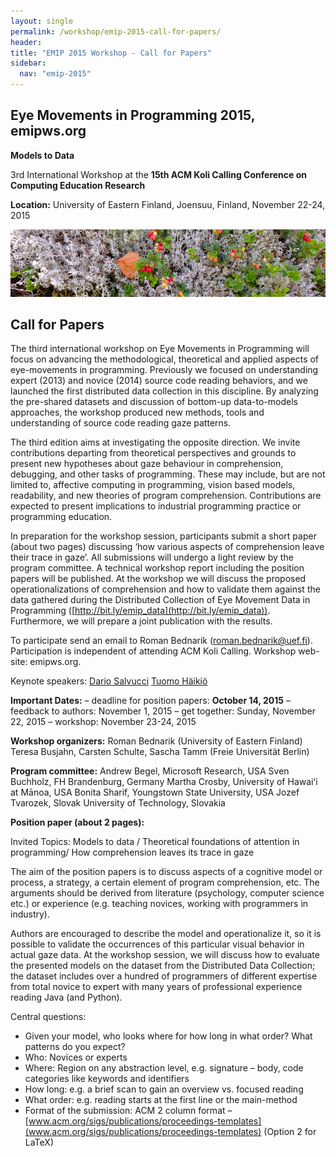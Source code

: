 ```yaml
---
layout: single
permalink: /workshop/emip-2015-call-for-papers/
header:
title: "EMIP 2015 Workshop - Call for Papers"
sidebar:
  nav: "emip-2015"
---
```

## Eye Movements in Programming 2015, emipws.org

**Models to Data**

3rd International Workshop at the **15th ACM Koli Calling Conference on Computing Education Research**

**Location:** University of Eastern Finland, Joensuu, Finland, November 22-24, 2015

![](/images/emip_2015_banner.png)

## Call for Papers
The third international workshop on Eye Movements in Programming will focus on advancing the methodological, theoretical and applied aspects of eye-movements in programming. Previously we focused on understanding expert (2013) and novice (2014) source code reading behaviors, and we launched the first distributed data collection in this discipline. By analyzing the pre-shared datasets and discussion of bottom-up data-to-models approaches, the workshop produced new methods, tools and understanding of source code reading gaze patterns.

The third edition aims at investigating the opposite direction. We invite contributions departing from theoretical perspectives and grounds to present new hypotheses about gaze behaviour in comprehension, debugging, and other tasks of programming. These may include, but are not limited to, affective computing in programming, vision based models, readability, and new theories of program comprehension. Contributions are expected to present implications to industrial programming practice or programming education.

In preparation for the workshop session, participants submit a short paper (about two pages) discussing ‘how various aspects of comprehension leave their trace in gaze’. All submissions will undergo a light review by the program committee. A technical workshop report including the position papers will be published. At the workshop we will discuss the proposed operationalizations of comprehension and how to validate them against the data gathered during the Distributed Collection of Eye Movement Data in Programming ([http://bit.ly/emip_data](http://bit.ly/emip_data)). Furthermore, we will prepare a joint publication with the results.

To participate send an email to Roman Bednarik (roman.bednarik@uef.fi). Participation is independent of attending ACM Koli Calling. Workshop web-site: emipws.org.

Keynote speakers:
[Dario Salvucci](https://www.cs.drexel.edu/~salvucci/)
[Tuomo Häikiö](http://www.utu.fi/en/units/soc/units/psychology/about/personnel/Pages/Tuomo-Häikiö.aspx)

**Important Dates:**
– deadline for position papers: **October 14, 2015**
– feedback to authors: November 1, 2015
– get together: Sunday, November 22, 2015
– workshop: November 23-24, 2015

**Workshop organizers:**
Roman Bednarik (University of Eastern Finland)
Teresa Busjahn, Carsten Schulte, Sascha Tamm (Freie Universität Berlin)

**Program committee:**
Andrew Begel, Microsoft Research, USA
Sven Buchholz, FH Brandenburg, Germany
Martha Crosby, University of Hawaiʻi at Mānoa, USA
Bonita Sharif, Youngstown State University, USA
Jozef Tvarozek, Slovak University of Technology, Slovakia

**Position paper (about 2 pages):**

Invited Topics: Models to data / Theoretical foundations of attention in programming/ How comprehension leaves its trace in gaze

The aim of the position papers is to discuss aspects of a cognitive model or process, a strategy, a certain element of program comprehension, etc. The arguments should be derived from literature (psychology, computer science etc.) or experience (e.g. teaching novices, working with programmers in industry).

Authors are encouraged to describe the model and operationalize it, so it is possible to validate the occurrences of this particular visual behavior in actual gaze data. At the workshop session, we will discuss how to evaluate the presented models on the dataset from the Distributed Data Collection; the dataset includes over a hundred of programmers of different expertise from total novice to expert with many years of professional experience reading Java (and Python).

Central questions:

- Given your model, who looks where for how long in what order? What patterns do you expect?
- Who: Novices or experts
- Where: Region on any abstraction level, e.g. signature – body, code categories like keywords and identifiers
- How long: e.g. a brief scan to gain an overview vs. focused reading
- What order: e.g. reading starts at the first line or the main-method
- Format of the submission: ACM 2 column format – [www.acm.org/sigs/publications/proceedings-templates](www.acm.org/sigs/publications/proceedings-templates) (Option 2 for LaTeX)